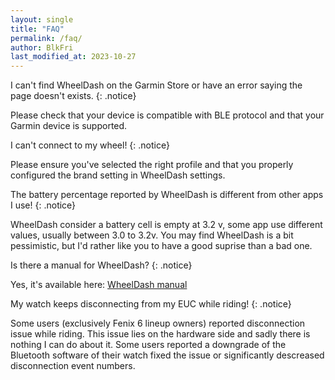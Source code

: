 ```yaml
---
layout: single
title: "FAQ"
permalink: /faq/
author: BlkFri
last_modified_at: 2023-10-27
---
```


I can't find WheelDash on the Garmin Store or have an error saying the page doesn't exists.
{: .notice}

Please check that your device is compatible with BLE protocol and that your Garmin device is supported.

I can't connect to my wheel!
{: .notice}

Please ensure you've selected the right profile and that you properly configured the brand setting in WheelDash settings.

The battery percentage reported by WheelDash is different from other apps I use!
{: .notice}

WheelDash consider a battery cell is empty at 3.2 v, some app use different values, usually between 3.0 to 3.2v. You may find WheelDash is a bit pessimistic, but I'd rather like you to have a good suprise than a bad one.

Is there a manual for WheelDash?
{: .notice}

Yes, it's available here: <a href="/assets/pdf/WheelDash_Manual_v0.1.pdf">WheelDash manual</a>

My watch keeps disconnecting from my EUC while riding!
{: .notice}

Some users (exclusively Fenix 6 lineup owners) reported disconnection issue while riding. This issue lies on the hardware side and sadly there is nothing I can do about it.
Some users reported a downgrade of the Bluetooth software of their watch fixed the issue or significantly descreased disconnection event numbers.
